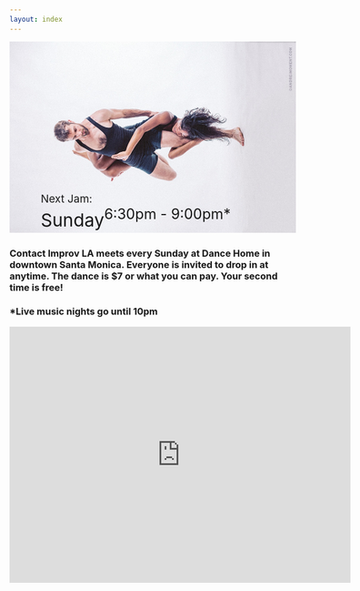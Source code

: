 ```yaml
---
layout: index
---
```



<div style="display: inline-block; position: relative;">
<img src="/images/nickkloii_horizontal.jpg" />
<div style="position: absolute; background-color: rgba(255, 255, 255, 0.0); padding: 5px; bottom: 0px; left: 50px; font-size: 180%;">
<div style="margin-botom: 0px; font-size: 75%">Next Jam:</div>
<span style="padding-top: 0px; font-size: 125%">Sunday</span>
<span id="next_month" style="font-size: 100%"></span>
<span id="next_day" style="font-size: 150%"></span>
<div style="float: right; padding-right: 1em;">6:30pm - 9:00pm*</div>
</div>
</div>

### Contact Improv LA meets every Sunday at Dance Home in downtown Santa Monica.  Everyone is invited to drop in at anytime.  The dance is $7 or what you can pay.  Your second time is free!  ###

### *Live music nights go until 10pm ###

<div class="iframe-wrap"><iframe src="https://www.google.com/maps/embed?pb=!1m18!1m12!1m3!1d3307.026505593861!2d-118.4956940844659!3d34.01753058061537!2m3!1f0!2f0!3f0!3m2!1i1024!2i768!4f13.1!3m3!1m2!1s0x80c2a4ce67b24be5%3A0x2117628d38bcf5bf!2s522+Santa+Monica+Blvd%2C+Santa+Monica%2C+CA+90401!5e0!3m2!1sen!2sus!4v1444471809394" width="600" height="450" frameborder="0" style="border:0" allowfullscreen></iframe></div>
